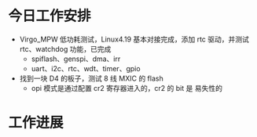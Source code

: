

# 今日工作安排
- Virgo_MPW 低功耗测试，Linux4.19 基本对接完成，添加 rtc 驱动，并测试 rtc、watchdog 功能，已完成
	- spiflash、genspi、dma、irr
	- uart、i2c、rtc、wdt、timer、gpio
- 找到一块 D4 的板子，测试 8 线 MXIC 的 flash
	- opi 模式是通过配置 cr2 寄存器进入的，cr2 的 bit 是 易失性的



# 工作进展




